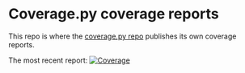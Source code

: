# Coverage.py coverage reports

This repo is where the [coverage.py repo][covpy] publishes its own coverage reports.

The most recent report: [![Coverage](https://img.shields.io/endpoint?url=https://gist.githubusercontent.com/nedbat/8c6980f77988a327348f9b02bbaf67f5/raw/metacov.json)][latest]

[covpy]: https://github.com/nedbat/coveragepy
[latest]: https://nedbat.github.io/coverage-reports/latest.html

